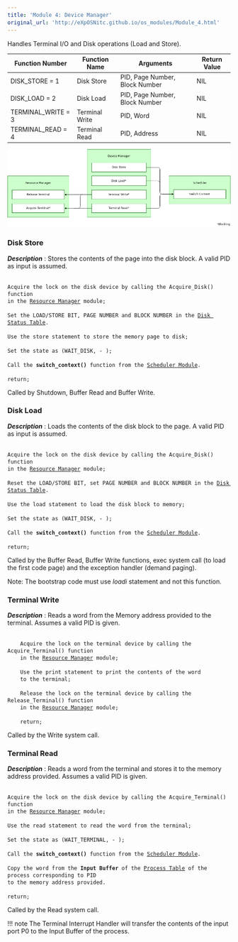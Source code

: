 ```yaml
---
title: 'Module 4: Device Manager'
original_url: 'http://eXpOSNitc.github.io/os_modules/Module_4.html'
---
```



Handles Terminal I/O and Disk operations (Load and Store).

| Function Number     | Function Name  | Arguments                      | Return Value |
| ------------------- | -------------- | ------------------------------ | ------------ |
| DISK\_STORE = 1     | Disk Store     | PID, Page Number, Block Number | NIL          |
| DISK\_LOAD = 2      | Disk Load      | PID, Page Number, Block Number | NIL          |
| TERMINAL\_WRITE = 3 | Terminal Write | PID, Word                      | NIL          |
| TERMINAL\_READ = 4  | Terminal Read  | PID, Address                   | NIL          |

![](../assets/img/modules/DeviceManager.png)

### Disk Store


 ***Description*** : Stores the contents of the page into the disk block. A valid PID as input is assumed.  
  

<pre><code>
Acquire the lock on the disk device by calling the Acquire_Disk() function
in the <a href="../../modules/module-00/">Resource Manager</a> module;

Set the LOAD/STORE BIT, PAGE NUMBER and BLOCK NUMBER in the <a href="../../os-design/mem-ds/#disk-status-table">Disk Status Table</a>.

Use the store statement to store the memory page to disk;

Set the state as (WAIT_DISK, - );

Call the <b>switch_context()</b> function from the <a href="../../modules/module-05/">Scheduler Module</a>.

return;
</code></pre>


Called by Shutdown, Buffer Read and Buffer Write.  

###  Disk Load


 ***Description*** : Loads the contents of the disk block to the page. A valid PID as input is assumed.  
  


<pre><code>
Acquire the lock on the disk device by calling the Acquire_Disk() function
in the <a href="../../modules/module-00/">Resource Manager</a> module;

Reset the LOAD/STORE BIT, set PAGE NUMBER and BLOCK NUMBER in the <a href="../../os-design/mem-ds/#disk-status-table">Disk Status Table</a>.

Use the load statement to load the disk block to memory;

Set the state as (WAIT_DISK, - );

Call the <b>switch_context()</b> function from the <a href="../../modules/module-05/">Scheduler Module</a>.

return;
</code></pre>


Called by the Buffer Read, Buffer Write functions, exec system call (to load the first code page) 
and the exception handler (demand paging).   
   


Note: The bootstrap code must use *loadi* statement and not this function.

###  Terminal Write


 ***Description*** : Reads a word from the Memory address provided to the terminal. Assumes a valid PID is given.  

<pre><code>
    Acquire the lock on the terminal device by calling the Acquire_Terminal() function
    in the <a href="../../modules/module-00/">Resource Manager</a> module;
    
    Use the print statement to print the contents of the word
    to the terminal;

    Release the lock on the terminal device by calling the Release_Terminal() function
    in the <a href="../../modules/module-00/">Resource Manager</a> module;
  
    return;
</code></pre>

Called by the Write system call.

###  Terminal Read


  

 ***Description*** : Reads a word from the terminal and stores it to the memory address provided. Assumes a valid PID is given.  
  

<pre><code>
Acquire the lock on the disk device by calling the Acquire_Terminal() function
in the <a href="../../modules/module-00/">Resource Manager</a> module;

Use the read statement to read the word from the terminal;

Set the state as (WAIT_TERMINAL, - );

Call the <b>switch_context()</b> function from the <a href="../../modules/module-05/">Scheduler Module</a>.

Copy the word from the <b>Input Buffer</b> of the <a href="../../os-design/process-table/">Process Table</a> of the process corresponding to PID
to the memory address provided.

return;
</code></pre>
Called by the Read system call.

!!! note
    The Terminal Interrupt Handler will transfer the contents of the input port P0 to the Input Buffer of the process.  
